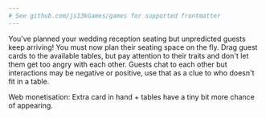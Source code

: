 ```yaml
---
# See github.com/js13kGames/games for supported frontmatter
---
```

You've planned your wedding reception seating but unpredicted guests keep arriving!
You must now plan their seating space on the fly.
Drag guest cards to the available tables, but pay attention to their traits and don't let them get too angry with each other.
Guests chat to each other but interactions may be negative or positive, use that as a clue to who doesn't fit in a table.

Web monetisation: Extra card in hand + tables have a tiny bit more chance of appearing.